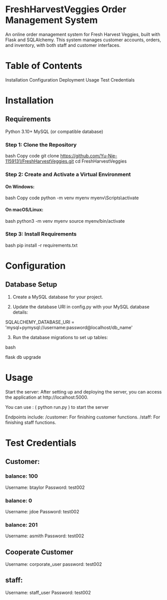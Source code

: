 # FreshHarvestVeggies Order Management System
An online order management system for Fresh Harvest Veggies, built with Flask and SQLAlchemy. This system manages customer accounts, orders, and inventory, with both staff and customer interfaces.

# Table of Contents
Installation
Configuration
Deployment
Usage
Test Credentials

# Installation

## Requirements
Python 3.10+
MySQL (or compatible database)

### Step 1: Clone the Repository
bash
Copy code
git clone https://github.com/Yu-Nie-1159131/FreshHarvestVeggies.git
cd FreshHarvestVeggies

### Step 2: Create and Activate a Virtual Environment
#### On Windows:

bash
Copy code
python -m venv myenv
myenv\Scripts\activate

#### On macOS/Linux:

bash
python3 -m venv myenv
source myenv/bin/activate

### Step 3: Install Requirements

bash
pip install -r requirements.txt

# Configuration
## Database Setup
1. Create a MySQL database for your project.

2. Update the database URI in config.py with your MySQL database details:

SQLALCHEMY_DATABASE_URI = 'mysql+pymysql://username:password@localhost/db_name'

3. Run the database migrations to set up tables:

bash

flask db upgrade

# Usage
Start the server: After setting up and deploying the server, you can access the application at http://localhost:5000.

You can use : ( python run.py ) to start the server

Endpoints include:
/customer: For finishing customer functions.
/staff: For finishing staff functions.

# Test Credentials
## Customer:

### balance: 100
Username: btaylor
Password: test002

### balance: 0
Username: jdoe
Password: test002

### balance: 201
Username: asmith
Password: test002

## Cooperate Customer

Username: corporate_user
password: test002

## staff:

Username: staff_user
Password: test002
